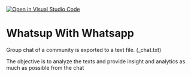 [![Open in Visual Studio Code](https://classroom.github.com/assets/open-in-vscode-718a45dd9cf7e7f842a935f5ebbe5719a5e09af4491e668f4dbf3b35d5cca122.svg)](https://classroom.github.com/online_ide?assignment_repo_id=12155135&assignment_repo_type=AssignmentRepo)
# Whatsup With Whatsapp
Group chat of a community is exported to a text file.   (_chat.txt) 

The objective is to analyze the texts and provide insight and analytics as much as possible from the chat
